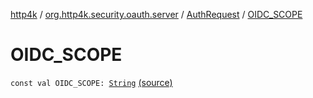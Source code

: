 [http4k](../../index.md) / [org.http4k.security.oauth.server](../index.md) / [AuthRequest](index.md) / [OIDC_SCOPE](./-o-i-d-c_-s-c-o-p-e.md)

# OIDC_SCOPE

`const val OIDC_SCOPE: `[`String`](https://kotlinlang.org/api/latest/jvm/stdlib/kotlin/-string/index.html) [(source)](https://github.com/http4k/http4k/blob/master/http4k-security-oauth/src/main/kotlin/org/http4k/security/oauth/server/AuthRequest.kt#L22)